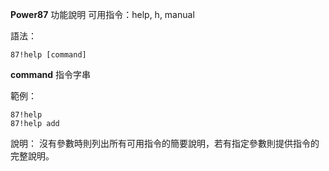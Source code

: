 **Power87** 功能說明
可用指令：help, h, manual

語法：
```
87!help [command]
```
__command__ 指令字串

範例：
```
87!help
87!help add
```
說明：
沒有參數時則列出所有可用指令的簡要說明，若有指定參數則提供指令的完整說明。
